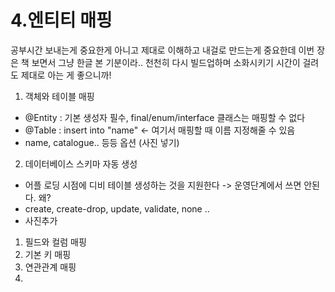 # 4.엔티티 매핑
공부시간 보내는게 중요한게 아니고 제대로 이해하고 내걸로 만드는게 중요한데
이번 장은 책 보면서 그냥 한글 본 기분이라.. 천천히 다시 빌드업하며 소화시키기
시간이 걸려도 제대로 아는 게 좋으니까!


1. 객체와 테이블 매핑
- @Entity : 기본 생성자 필수, final/enum/interface 클래스는 매핑할 수 없다
- @Table : insert into "name" <- 여기서 매핑할 때 이름 지정해줄 수 있음 
- name, catalogue.. 등등 옵션 (사진 넣기)

2. 데이터베이스 스키마 자동 생성
- 어플 로딩 시점에 디비 테이블 생성하는 것을 지원한다 -> 운영단계에서 쓰면 안된다. 왜?
- create, create-drop, update, validate, none ..
- 사진추가
  

1. 필드와 컬럼 매핑
2. 기본 키 매핑
3. 연관관계 매핑
4. 
   



